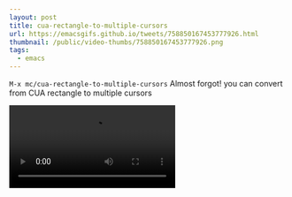 ```yaml
---
layout: post
title: cua-rectangle-to-multiple-cursors
url: https://emacsgifs.github.io/tweets/758850167453777926.html
thumbnail: /public/video-thumbs/758850167453777926.png
tags:
  - emacs
---
```


`M-x mc/cua-rectangle-to-multiple-cursors` Almost forgot! you can convert from CUA rectangle to multiple cursors

<video controls autoplay>
  <source src="/public/videos/758850167453777926.mp4" type="video/mp4">
    Sorry your browser does not support the video tag, maybe time to upgrade?
</video>
